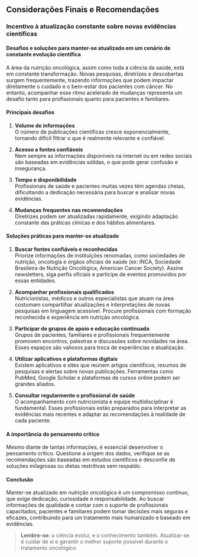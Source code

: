 
## Considerações Finais e Recomendações

### Incentivo à atualização constante sobre novas evidências científicas

#### Desafios e soluções para manter-se atualizado em um cenário de constante evolução científica

A área da nutrição oncológica, assim como toda a ciência da saúde, está em constante transformação. Novas pesquisas, diretrizes e descobertas surgem frequentemente, trazendo informações que podem impactar diretamente o cuidado e o bem-estar dos pacientes com câncer. No entanto, acompanhar esse ritmo acelerado de mudanças representa um desafio tanto para profissionais quanto para pacientes e familiares.

#### **Principais desafios**

1. **Volume de informações**  
   O número de publicações científicas cresce exponencialmente, tornando difícil filtrar o que é realmente relevante e confiável.

2. **Acesso a fontes confiáveis**  
   Nem sempre as informações disponíveis na internet ou em redes sociais são baseadas em evidências sólidas, o que pode gerar confusão e insegurança.

3. **Tempo e disponibilidade**  
   Profissionais de saúde e pacientes muitas vezes têm agendas cheias, dificultando a dedicação necessária para buscar e analisar novas evidências.

4. **Mudanças frequentes nas recomendações**  
   Diretrizes podem ser atualizadas rapidamente, exigindo adaptação constante das práticas clínicas e dos hábitos alimentares.

#### **Soluções práticas para manter-se atualizado**

1. **Buscar fontes confiáveis e reconhecidas**  
   Priorize informações de instituições renomadas, como sociedades de nutrição, oncologia e órgãos oficiais de saúde (ex: INCA, Sociedade Brasileira de Nutrição Oncológica, American Cancer Society). Assine newsletters, siga perfis oficiais e participe de eventos promovidos por essas entidades.

2. **Acompanhar profissionais qualificados**  
   Nutricionistas, médicos e outros especialistas que atuam na área costumam compartilhar atualizações e interpretações de novas pesquisas em linguagem acessível. Procure profissionais com formação reconhecida e experiência em nutrição oncológica.

3. **Participar de grupos de apoio e educação continuada**  
   Grupos de pacientes, familiares e profissionais frequentemente promovem encontros, palestras e discussões sobre novidades na área. Esses espaços são valiosos para troca de experiências e atualização.

4. **Utilizar aplicativos e plataformas digitais**  
   Existem aplicativos e sites que reúnem artigos científicos, resumos de pesquisas e alertas sobre novas publicações. Ferramentas como PubMed, Google Scholar e plataformas de cursos online podem ser grandes aliados.

5. **Consultar regularmente o profissional de saúde**  
   O acompanhamento com nutricionista e equipe multidisciplinar é fundamental. Esses profissionais estão preparados para interpretar as evidências mais recentes e adaptar as recomendações à realidade de cada paciente.

#### **A importância do pensamento crítico**

Mesmo diante de tantas informações, é essencial desenvolver o pensamento crítico. Questione a origem dos dados, verifique se as recomendações são baseadas em estudos científicos e desconfie de soluções milagrosas ou dietas restritivas sem respaldo.

#### **Conclusão**

Manter-se atualizado em nutrição oncológica é um compromisso contínuo, que exige dedicação, curiosidade e responsabilidade. Ao buscar informações de qualidade e contar com o suporte de profissionais capacitados, pacientes e familiares podem tomar decisões mais seguras e eficazes, contribuindo para um tratamento mais humanizado e baseado em evidências.

> **Lembre-se:** a ciência evolui, e o conhecimento também. Atualizar-se é cuidar de si e garantir o melhor suporte possível durante o tratamento oncológico.
```
